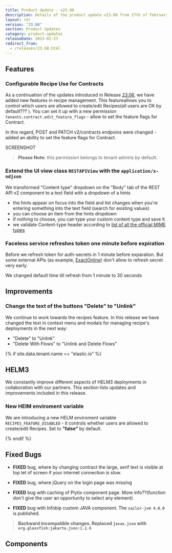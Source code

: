 ```yaml
---
title: Product Update - v23.08
description: Details of the product update v23.08 from 27th of February 2023.
layout: rel
version: "23.08"
section: Product Updates
category: product-updates
releaseDate: 2023-02-27
redirect_from:
  - /releases/23.08.html
---
```


## Features

### Configurable Recipe Use for Contracts

As a continuation of the updates introduced in Release [23.06](/releases/23/06#new-recipe-createedit-ui-features), we have added new features in recipe management. This featureallows you to control which users are allowed to create/edit Recipes(all users are OK by default??? ). You can set it up with a new permission `tenants.contract.edit_feature_flags` - allow to set the feature flags for Contract.

In this regard, POST and PATCH v2/contracts endpoins were changed - added an ability to set the feature flags for Contract.

SCREENSHOT

> **Please Note:** this permission belongs to tenant admins by default.

### Extend the UI view class `RESTAPIView` with the `application/x-ndjson`

We transformed "Content type" dropdown on the "Body" tab of the REST API v2 component to a text field with a dropdown of a hints
- the hints appear on focus into the field and list changes when you're entering something into the text field (search for existing values)
- you can choose an item from the hints dropdown
- if nothing to choose, you can type your custom content type and save it
- we validate Content-type header according to [list of all the official MIME types](https://www.iana.org/assignments/media-types/media-types.xhtml)

### Faceless service refreshes token one minute before expiration

Before we refresh token for auth-secrets in 1 minute before exparation. But some external APIs (as example, [ExactOnline](https://support.exactonline.com/community/login?ec=301&startURL=%2Fcommunity%2Fs%2Fknowledge-base%23All-All-DNO-Simulation-gen-apilimits)) don't allow to refresh secret very early.

We changed default time till refresh from 1 minute to 30 seconds

## Improvements

### Change the text of the buttons "Delete" to "Unlink"

We continue to work towards the recipes feature. In this release we have changed the text in context menu and modals for managing recipe's deployments in the next way:

- "Delete" to "Unlink"
- "Delete With Flows" to "Unlink and Delete Flows"

{% if site.data.tenant.name == "elastic.io" %}

## HELM3

We constantly improve different aspects of HELM3 deployments in collaboration
with our partners. This section lists updates and improvements included in this release.

### New HElM enviroment variable

We are introducing a new HELM enviroment variable `RECIPES_FEATURE_DISABLED` - it controls whether users are allowed to create/edit Recipes. Set to **"false"** by default.

{% endif %}

## Fixed Bugs

*   **FIXED** bug, where by changing contract the large, serif text is visible at top let of screen if your internet connection is slow.

*   **FIXED** bug, where jQuery on the login page was missing

*   **FIXED** bug with caching of Plytix component page. More info??(function don't give the user an opportunity to select any element)

*   **FIXED** bug with Infobip custom JAVA component. The `sailor-jvm 4.0.0` is published.

>**Backward incompatible changes. Replaced `javax.json` with `org.glassfish:jakarta.json:1.1.6`**

## Components
